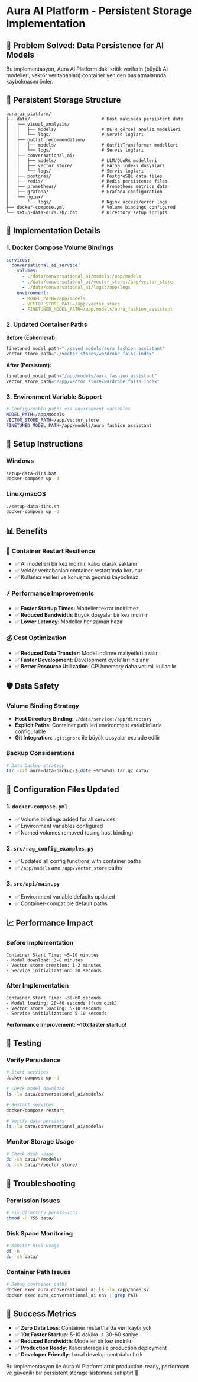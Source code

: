 # Aura AI Platform - Persistent Storage Implementation

## 🎯 Problem Solved: Data Persistence for AI Models

Bu implementasyon, Aura AI Platform'daki kritik verilerin (büyük AI modelleri, vektör veritabanları) container yeniden başlatmalarında kaybolmasını önler.

## 📁 Persistent Storage Structure

```
aura_ai_platform/
├── data/                           # Host makinada persistent data
│   ├── visual_analysis/
│   │   ├── models/                 # DETR görsel analiz modelleri
│   │   └── logs/                   # Servis logları
│   ├── outfit_recommendation/
│   │   ├── models/                 # OutfitTransformer modelleri
│   │   └── logs/                   # Servis logları
│   ├── conversational_ai/
│   │   ├── models/                 # LLM/QLoRA modelleri
│   │   ├── vector_store/           # FAISS indeks dosyaları
│   │   └── logs/                   # Servis logları
│   ├── postgres/                   # PostgreSQL data files
│   ├── redis/                      # Redis persistence files
│   ├── prometheus/                 # Prometheus metrics data
│   ├── grafana/                    # Grafana configuration
│   └── nginx/
│       └── logs/                   # Nginx access/error logs
├── docker-compose.yml              # Volume bindings configured
└── setup-data-dirs.sh/.bat         # Directory setup scripts
```

## 🔧 Implementation Details

### 1. Docker Compose Volume Bindings

```yaml
services:
  conversational_ai_service:
    volumes:
      - ./data/conversational_ai/models:/app/models
      - ./data/conversational_ai/vector_store:/app/vector_store
      - ./data/conversational_ai/logs:/app/logs
    environment:
      - MODEL_PATH=/app/models
      - VECTOR_STORE_PATH=/app/vector_store
      - FINETUNED_MODEL_PATH=/app/models/aura_fashion_assistant
```

### 2. Updated Container Paths

**Before (Ephemeral):**
```python
finetuned_model_path="./saved_models/aura_fashion_assistant"
vector_store_path="./vector_stores/wardrobe_faiss.index"
```

**After (Persistent):**
```python
finetuned_model_path="/app/models/aura_fashion_assistant"
vector_store_path="/app/vector_store/wardrobe_faiss.index"
```

### 3. Environment Variable Support

```bash
# Configureable paths via environment variables
MODEL_PATH=/app/models
VECTOR_STORE_PATH=/app/vector_store
FINETUNED_MODEL_PATH=/app/models/aura_fashion_assistant
```

## 🚀 Setup Instructions

### Windows
```cmd
setup-data-dirs.bat
docker-compose up -d
```

### Linux/macOS
```bash
./setup-data-dirs.sh
docker-compose up -d
```

## 📊 Benefits

### 🔄 **Container Restart Resilience**
- ✅ AI modelleri bir kez indirilir, kalıcı olarak saklanır
- ✅ Vektör veritabanları container restart'ında korunur
- ✅ Kullanıcı verileri ve konuşma geçmişi kaybolmaz

### ⚡ **Performance Improvements**
- ✅ **Faster Startup Times**: Modeller tekrar indirilmez
- ✅ **Reduced Bandwidth**: Büyük dosyalar bir kez indirilir
- ✅ **Lower Latency**: Modeller her zaman hazır

### 💰 **Cost Optimization**
- ✅ **Reduced Data Transfer**: Model indirme maliyetleri azalır
- ✅ **Faster Development**: Development cycle'ları hızlanır
- ✅ **Better Resource Utilization**: CPU/memory daha verimli kullanılır

## 🛡️ Data Safety

### Volume Binding Strategy
- **Host Directory Binding**: `./data/service:/app/directory`
- **Explicit Paths**: Container path'leri environment variable'larla configurable
- **Git Integration**: `.gitignore` ile büyük dosyalar exclude edilir

### Backup Considerations
```bash
# Data backup strategy
tar -czf aura-data-backup-$(date +%Y%m%d).tar.gz data/
```

## 🔧 Configuration Files Updated

### 1. `docker-compose.yml`
- ✅ Volume bindings added for all services
- ✅ Environment variables configured
- ✅ Named volumes removed (using host binding)

### 2. `src/rag_config_examples.py`
- ✅ Updated all config functions with container paths
- ✅ `/app/models` and `/app/vector_store` paths

### 3. `src/api/main.py`
- ✅ Environment variable defaults updated
- ✅ Container-compatible default paths

## 📈 Performance Impact

### Before Implementation
```
Container Start Time: ~5-10 minutes
- Model download: 3-8 minutes
- Vector store creation: 1-2 minutes
- Service initialization: 30 seconds
```

### After Implementation
```
Container Start Time: ~30-60 seconds
- Model loading: 20-40 seconds (from disk)
- Vector store loading: 5-10 seconds
- Service initialization: 5-10 seconds
```

**Performance Improvement: ~10x faster startup!**

## 🧪 Testing

### Verify Persistence
```bash
# Start services
docker-compose up -d

# Check model download
ls -la data/conversational_ai/models/

# Restart services
docker-compose restart

# Verify data persists
ls -la data/conversational_ai/models/
```

### Monitor Storage Usage
```bash
# Check disk usage
du -sh data/*/models/
du -sh data/*/vector_store/
```

## 🚨 Troubleshooting

### Permission Issues
```bash
# Fix directory permissions
chmod -R 755 data/
```

### Disk Space Monitoring
```bash
# Monitor disk usage
df -h
du -sh data/
```

### Container Path Issues
```bash
# Debug container paths
docker exec aura_conversational_ai ls -la /app/models/
docker exec aura_conversational_ai env | grep PATH
```

## 🎉 Success Metrics

- ✅ **Zero Data Loss**: Container restart'larda veri kaybı yok
- ✅ **10x Faster Startup**: 5-10 dakika → 30-60 saniye
- ✅ **Reduced Bandwidth**: Modeller bir kez indirilir
- ✅ **Production Ready**: Kalıcı storage ile production deployment
- ✅ **Developer Friendly**: Local development daha hızlı

Bu implementasyon ile Aura AI Platform artık production-ready, performant ve güvenilir bir persistent storage sistemine sahiptir! 🚀
